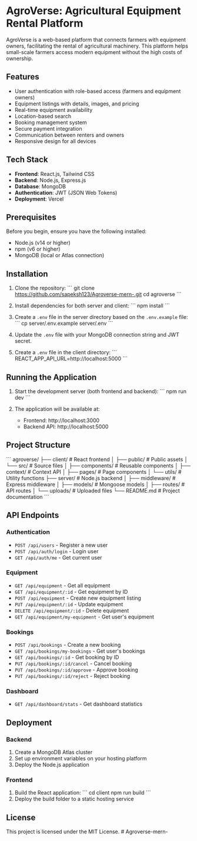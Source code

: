 # AgroVerse: Agricultural Equipment Rental Platform

AgroVerse is a web-based platform that connects farmers with equipment owners, facilitating the rental of agricultural machinery. This platform helps small-scale farmers access modern equipment without the high costs of ownership.

## Features

- User authentication with role-based access (farmers and equipment owners)
- Equipment listings with details, images, and pricing
- Real-time equipment availability
- Location-based search
- Booking management system
- Secure payment integration
- Communication between renters and owners
- Responsive design for all devices

## Tech Stack

- **Frontend**: React.js, Tailwind CSS
- **Backend**: Node.js, Express.js
- **Database**: MongoDB
- **Authentication**: JWT (JSON Web Tokens)
- **Deployment**: Vercel

## Prerequisites

Before you begin, ensure you have the following installed:
- Node.js (v14 or higher)
- npm (v6 or higher)
- MongoDB (local or Atlas connection)

## Installation

1. Clone the repository:
   \`\`\`
   git clone https://github.com/sapeksh123/Agroverse-mern-.git
   cd agroverse
   \`\`\`

2. Install dependencies for both server and client:
   \`\`\`
   npm install
   \`\`\`

3. Create a `.env` file in the server directory based on the `.env.example` file:
   \`\`\`
   cp server/.env.example server/.env
   \`\`\`

4. Update the `.env` file with your MongoDB connection string and JWT secret.

5. Create a `.env` file in the client directory:
   \`\`\`
   REACT_APP_API_URL=http://localhost:5000
   \`\`\`

## Running the Application

1. Start the development server (both frontend and backend):
   \`\`\`
   npm run dev
   \`\`\`

2. The application will be available at:
   - Frontend: http://localhost:3000
   - Backend API: http://localhost:5000

## Project Structure

\`\`\`
agroverse/
├── client/                 # React frontend
│   ├── public/             # Public assets
│   └── src/                # Source files
│       ├── components/     # Reusable components
│       ├── context/        # Context API
│       ├── pages/          # Page components
│       └── utils/          # Utility functions
├── server/                 # Node.js backend
│   ├── middleware/         # Express middleware
│   ├── models/             # Mongoose models
│   ├── routes/             # API routes
│   └── uploads/            # Uploaded files
└── README.md               # Project documentation
\`\`\`

## API Endpoints

### Authentication
- `POST /api/users` - Register a new user
- `POST /api/auth/login` - Login user
- `GET /api/auth/me` - Get current user

### Equipment
- `GET /api/equipment` - Get all equipment
- `GET /api/equipment/:id` - Get equipment by ID
- `POST /api/equipment` - Create new equipment listing
- `PUT /api/equipment/:id` - Update equipment
- `DELETE /api/equipment/:id` - Delete equipment
- `GET /api/equipment/my-equipment` - Get user's equipment

### Bookings
- `POST /api/bookings` - Create a new booking
- `GET /api/bookings/my-bookings` - Get user's bookings
- `GET /api/bookings/:id` - Get booking by ID
- `PUT /api/bookings/:id/cancel` - Cancel booking
- `PUT /api/bookings/:id/approve` - Approve booking
- `PUT /api/bookings/:id/reject` - Reject booking

### Dashboard
- `GET /api/dashboard/stats` - Get dashboard statistics

## Deployment

### Backend
1. Create a MongoDB Atlas cluster
2. Set up environment variables on your hosting platform
3. Deploy the Node.js application

### Frontend
1. Build the React application:
   \`\`\`
   cd client
   npm run build
   \`\`\`
2. Deploy the build folder to a static hosting service

## License

This project is licensed under the MIT License.
#   A g r o v e r s e - m e r n - 
 
 